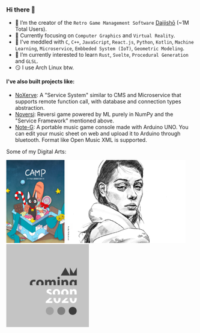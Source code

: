 ### Hi there 👋
- 🔭 I’m the creator of the `Retro Game Management Software` [Daijishō](https://github.com/TapiocaFox/Daijishou) (~1M Total Users).
- 💪 Currently focusing on `Computer Graphics` and `Virtual Reality`.
- 🧐 I've meddled with `C`, `C++`, `JavaScript`, `React.js`, `Python`, `Kotlin`, `Machine Learning`, `Microservice`, `Embbeded System (IoT)`, `Geometric Modeling`.
- 🌱 I’m currently interested to learn `Rust`, `Svelte`, `Procedural Generation` and `GLSL`.
- 😏 I use Arch Linux btw.

#### I've also built projects like:
- [NoXerve](https://github.com/NoXerve/NoXerve): A "Service System" similar to CMS and Microservice that supports remote function call, with database and connection types abstraction.
- [Noversi](https://github.com/TapiocaFox/Noversi): Reversi game powered by ML purely in NumPy and the "Service Framework" mentioned above.
- [Note-G](https://github.com/TapiocaFox/Note-G): A portable music game console made with Arduino UNO. You can edit your music sheet on web and upload it to Arduino through bluetooth. Format like Open Music XML is supported.

<!-- - 🌏 I'm from Taiwan, Formosa. -->
Some of my Digital Arts:

<img src="/imgs/manual_cover.png" height="220">&nbsp;&nbsp;<img src="/imgs/the_snake.PNG" height="220">&nbsp;&nbsp;<img src="/imgs/2020.png" height="220"> 

<!-- ![](/imgs/the_snake.PNG) -->

<!--
**TapiocaFox/TapiocaFox** is a ✨ _special_ ✨ repository because its `README.md` (this file) appears on your GitHub profile.

Here are some ideas to get you started:

- 🔭 I’m currently working on ...
- 🌱 I’m currently learning ...
- 👯 I’m looking to collaborate on ...
- 🤔 I’m looking for help with ...
- 💬 Ask me about ...
- 📫 How to reach me: ...
- 😄 Pronouns: ...
- ⚡ Fun fact: ...
-->
